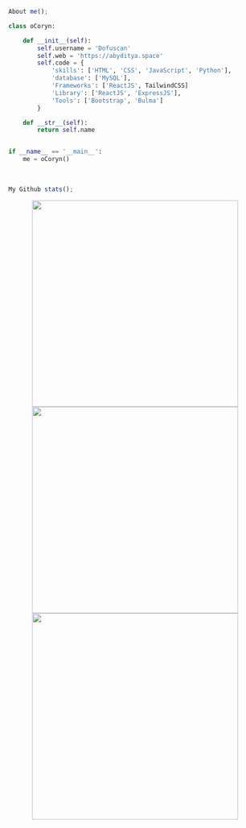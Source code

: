 ```js
About me();
```
```python
class oCoryn:

    def __init__(self):
        self.username = 'Dofuscan'
        self.web = 'https://abyditya.space'
        self.code = {
            'skills': ['HTML', 'CSS', 'JavaScript', 'Python'],
            'database': ['MySQL'],
            'Frameworks': ['ReactJS', TailwindCSS]
            'Library': ['ReactJS', 'ExpressJS'],
            'Tools': ['Bootstrap', 'Bulma']
        }

    def __str__(self):
        return self.name


if __name__ == '__main__':
    me = oCoryn()
```

<br>

```js
My Github stats();
```

<p align="center">
  <img 
    width="410"
    src="https://github-readme-stats.vercel.app/api?username=abydityaa&show_icons=true&theme=radical&hide_border=true&hide_title=false"
  >
  <img 
    width="410"
    src="http://github-readme-streak-stats.herokuapp.com?user=abydityaa&theme=radical&hide_border=true&date_format=M%20j%5B%2C%20Y%5D)"
  >
  <img 
    width="410"
    src="https://github-readme-stats.vercel.app/api/top-langs/?username=abydityaa&layout=compact&theme=radical&hide_border=true&layout=compact"
  >
</p>
